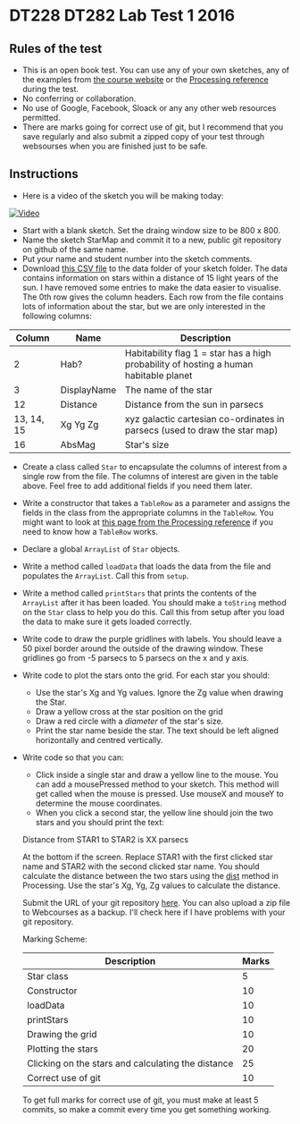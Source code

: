 # DT228 DT282 Lab Test 1 2016

## Rules of the test
- This is an open book test. You can use any of your own sketches, any of the examples from [the course website](https://github.com/skooter500/OOP-2016-2017) or the [Processing reference](https://processing.org/reference/) during the test.
- No conferring or collaboration.
- No use of Google, Facebook, Sloack or any any other web resources permitted.
- There are marks going for correct use of git, but I recommend that you save regularly and also submit a zipped copy of your test through websourses when you are finished just to be safe.

## Instructions

- Here is a video of the sketch you will be making today:

[![Video](http://img.youtube.com/vi/J2kHSSFA4NU/0.jpg)](http://www.youtube.com/watch?v=J2kHSSFA4NU)

- Start with a blank sketch. Set the draing window size to be 800 x 800.
- Name the sketch StarMap and commit it to a new, public git repository on github of the same name.
- Put your name and student number into the sketch comments.
- Download [this CSV file](HabHYG15ly.csv) to the data folder of your sketch folder. The data contains information on stars within a distance of 15 light years of the sun. I have removed some entries to make the data easier to visualise. The 0th row gives the column headers. Each row from the file contains lots of information about the star, but we are only interested in the following columns:

| Column | Name | Description |
|--------|------|-------------|
| 2	| Hab? | Habitability flag	1 = star has a high probability of hosting a human habitable planet |
| 3	| DisplayName | The name of the star |
| 12 | Distance	| Distance from the sun in parsecs |
| 13, 14, 15 | Xg	Yg	Zg | xyz galactic cartesian co-ordinates in parsecs (used to draw the star map) |
| 16| AbsMag | Star's size |

- Create a class called ```Star``` to encapsulate the columns of interest from a single row from the file. The columns of interest are given in the table above. Feel free to add additional fields if you need them later.
- Write a constructor that takes a ```TableRow``` as a parameter and assigns the fields in the class from the appropriate columns in the ```TableRow```. You might want to look at [this page from the Processing reference](https://processing.org/reference/TableRow.html) if you need to know how a ```TableRow``` works.
- Declare a global ```ArrayList``` of ```Star``` objects.
- Write a method called ```loadData``` that loads the data from the file and populates the ```ArrayList```. Call this from ```setup```.
- Write a method called ```printStars``` that prints the contents of the ```ArrayList``` after it has been loaded. You should make a ```toString``` method on the ```Star``` class to help you do this. Call this from setup after you load the data to make sure it gets loaded correctly.
- Write code to draw the purple gridlines with labels. You should leave a 50 pixel border around the outside of the drawing window. These gridlines go from -5 parsecs to 5 parsecs on the x and y axis.
- Write code to plot the stars onto the grid. For each star you should:
	- Use the star's Xg and Yg values. Ignore the Zg value when drawing the Star.
	- Draw a yellow cross at the star position on the grid
	- Draw a red circle with a *diameter* of the star's size.
	- Print the star name beside the star. The text should be left aligned horizontally and centred vertically.
- Write code so that you can:
	- Click inside a single star and draw a yellow line to the mouse. You can add a mousePressed method to your sketch. This method will get called when the mouse is pressed. Use mouseX and mouseY to determine the mouse coordinates.
	- When you click a second star, the yellow line should join the two stars and you should print the text:

	Distance from STAR1 to STAR2 is XX parsecs

	At the bottom if the screen. Replace STAR1 with the first clicked star name and STAR2 with the second clicked star name. You should calculate the distance between the two stars using the [dist](https://processing.org/reference/dist_.html) method in Processing. Use the star's Xg, Yg, Zg values to calculate the distance.

  Submit the URL of your git repository [here](https://docs.google.com/forms/d/e/1FAIpQLScZev4_Rlk43RelrMRNHAYPfHAS8gmkKgNn3SnjoRUjxNDodA/viewform). You can also upload a zip file to Webcourses as a backup. I'll check here if I have problems with your git repository.

  Marking Scheme:

  | Description | Marks |
  |-------------|-------|
  | Star class  |   5   |
  | Constructor |  10     |
  | loadData |  10     |
  | printStars |  10     |
  | Drawing the grid | 10  |
  | Plotting the stars | 20 |
  | Clicking on the stars and calculating the distance | 25 |
  | Correct use of git | 10 |

  To get full marks for correct use of git, you must make at least 5 commits, so make a commit every time you get something working.